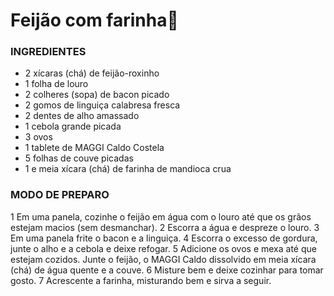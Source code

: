 # Feijão com farinha:chicken:

### INGREDIENTES

- 2 xícaras (chá) de feijão-roxinho
- 1 folha de louro
- 2 colheres (sopa) de bacon picado
- 2 gomos de linguiça calabresa fresca
- 2 dentes de alho amassado
- 1 cebola grande picada
- 3 ovos
- 1 tablete de MAGGI Caldo Costela
- 5 folhas de couve picadas
- 1 e meia xícara (chá) de farinha de mandioca crua



### MODO DE PREPARO

1	Em uma panela, cozinhe o feijão em água com o louro até que os grãos estejam macios (sem desmanchar).
2	Escorra a água e despreze o louro.
3	Em uma panela frite o bacon e a linguiça.
4	Escorra o excesso de gordura, junte o alho e a cebola e deixe refogar.
5	Adicione os ovos e mexa até que estejam cozidos. Junte o feijão, o MAGGI Caldo dissolvido em meia xícara (chá) de água quente e a couve.
6	Misture bem e deixe cozinhar para tomar gosto.
7	Acrescente a farinha, misturando bem e sirva a seguir.



